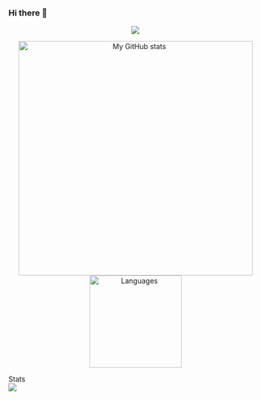 ### Hi there 👋

<a href="https://github.com/aryamanwastaken">
    <p align="center">
        <img src="https://github-profile-trophy.vercel.app/?username=aryamanwastaken&column=7&theme=github_dark"/>
    </p>
</a>
<a align="center" href="https://github.com/aryamanwastaken">
  <p align="center">
    <img src="https://github-readme-stats.vercel.app/api?username=aryamanwastaken&show_icons=true&count_private=true&theme=github_dark" alt="My GitHub stats" width="465"/>
    <br>
    <img src="https://github-readme-stats.vercel.app/api/top-langs/?username=aryamanwastaken&layout=compact&langs_count=10&theme=github_dark" alt="Languages" height="183">
  </p>
</a>

Stats
<br>
![](https://visitor-badge.glitch.me/badge?page_id=aryamanwastaken.aryamanwastaken)

<!--

- 🔭 I’m currently working on ...
- 🌱 I’m currently learning ...
- 👯 I’m looking to collaborate on ...
- 🤔 I’m looking for help with ...
- 💬 Ask me about ...
- 📫 How to reach me: ...
- 😄 Pronouns: ...
- ⚡ Fun fact: ...
-->
